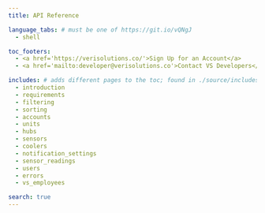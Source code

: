 ```yaml
---
title: API Reference

language_tabs: # must be one of https://git.io/vQNgJ
  - shell

toc_footers:
  - <a href='https://verisolutions.co/'>Sign Up for an Account</a>
  - <a href='mailto:developer@verisolutions.co'>Contact VS Developers</a>

includes: # adds different pages to the toc; found in ./source/includes
  - introduction
  - requirements
  - filtering
  - sorting
  - accounts
  - units
  - hubs
  - sensors
  - coolers
  - notification_settings
  - sensor_readings
  - users
  - errors
  - vs_employees

search: true
---
```

